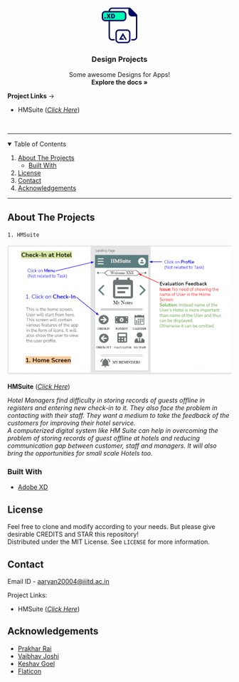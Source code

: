 <!-- PROJECT LOGO -->
<br />
<p align="center">
  <a href="https://github.com/Aaryan-R-S/Design-Projects">
    <img src="readme-images/logo.png" alt="Logo" width="80" height="80">
  </a>

  <h3 align="center">Design Projects</h3>

  <p align="center">
    Some awesome Designs for Apps!
    <br />
    <strong>Explore the docs »</strong>
    <br />
</p>

**Project Links** -> 
- HMSuite ([*Click Here*](https://xd.adobe.com/view/8314d631-45da-4a96-ba06-2e0e8400f853-d647/grid))
<br>

---

<!-- TABLE OF CONTENTS -->
<details open="open">
  <summary>Table of Contents</summary>
  <ol>
    <li>
      <a href="#about-the-projects">About The Projects</a>
      <ul>
        <li><a href="#built-with">Built With</a></li>
      </ul>
    </li>
    <li><a href="#license">License</a></li>
    <li><a href="#contact">Contact</a></li>
    <li><a href="#acknowledgements">Acknowledgements</a></li>
  </ol>
</details>


---
<!-- ABOUT THE PROJECT -->
## About The Projects

`1. HMSuite`

![Product Name Screen Shot][product-screenshot]

**HMSuite** ([*Click Here*](https://xd.adobe.com/view/8314d631-45da-4a96-ba06-2e0e8400f853-d647/grid))

*Hotel Managers find difficulty in storing records of guests offline in registers and entering new check-in to it. They also face the problem in contacting with their staff. They want a medium to take the feedback of the customers for improving their hotel service.
<br>
A computerized digital system like HM Suite can help in overcoming the problem of storing records of guest offline at hotels and reducing communication gap between customer, staff and managers. It will also bring the opportunities for small scale Hotels too.*

### Built With

* [Adobe XD](https://www.adobe.com/in/products/xd.html)

<!-- LICENSE -->
## License

Feel free to clone and modify according to your needs. But please give desirable CREDITS and STAR this repository!<br> Distributed under the MIT License. See `LICENSE` for more information.


<!-- CONTACT -->
## Contact

Email ID - aaryan20004@iiitd.ac.in

Project Links:
- HMSuite ([*Click Here*](https://xd.adobe.com/view/8314d631-45da-4a96-ba06-2e0e8400f853-d647/grid))


<!-- ACKNOWLEDGEMENTS -->
## Acknowledgements
* [Prakhar Rai](prakhar20099@iiitd.ac.in)
* [Vaibhav Joshi](vaibhav20145@iiitd.ac.in)
* [Keshav Goel](keshav20512@iiitd.ac.in)
* [Flaticon](https://flaticon.com)


<!-- MARKDOWN LINKS & IMAGES -->
[product-screenshot]: readme-images/screenshot-1.png
